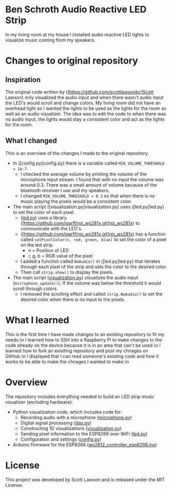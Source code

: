 # Ben Schroth Audio Reactive LED Strip
In my living room at my house I installed audio reactive LED lights to visualize music coming from my speakers.

# Changes to original repository
## Inspiration
The original code written by ([https://github.com/scottlawsonbc]Scott Lawson) only visualized the audio input and when there wasn't audio input the LED's would scroll and change colors. My living room did not have an overhead light so I wanted the lights to be used as the lights for the room as well as an audio visualizer. The idea was to edit the code to when there was no audio input, the lights would stay a consistent color and act as the lights for the room.

## What I changed
This is an overview of the changes I made to the original repository.

- In ([config.py]config.py) there is a variable called `MIN_VOLUME_THRESHOLD = 1e-7`.
  - I checked the average volume by printing the volume of the microphone input stream. I found that with no input the volume was around 0.3. There was a small amount of volume because of the bluetooth receiver I use and my speakers.
  - I changed `MIN_VOLUME_THRESHOLD = 0.3` so that when there is no music playing the pixels would be a consistent color.
- The main script ([visualization.py]visualization.py) uses ([led.py]led.py) to set the color of each pixel.
  - ([led.py](led.py)) uses a library ([https://github.com/jgarff/rpi_ws281x.git]rpi_ws281x) to communicate with the LED's.
  - ([https://github.com/jgarff/rpi_ws281x.git]rpi_ws281x) has a function called `setPixelColor(n, red, green, blue)` to set the color of a pixel on the led strip.
    - n = Position of LED
    - r, g, b = RGB value of the pixel
  - I added a function called `NoAudio()` in ([led.py]led.py) that iterates through each pixel of the strip and sets the color to the desired color.
  - Then call `strip.show()` to display the pixels.
- The main script ([visualization.py](visualization.py)) visualizes the audio input (`microphone_update()`). If the volume was below the threshold it would scroll through colors.
  - I removed the scrolling effect and called `strip.NoAudio()` to set the desired color when there is no input to the pixels.

# What I learned
This is the first time I have made changes to an existing repository to fit my needs.\n
I learned how to SSH into a Raspberry Pi to make changes to the code already on the device because it is in an area that can't be used.\n
I learned how to fork an exisiting repository and post my chnages on GitHub.\n
I displayed that I can read someone's existing code and how it works to be able to make the chnages I wanted to make.\n

# Overview
The repository includes everything needed to build an LED strip music visualizer (excluding hardware):

- Python visualization code, which includes code for:
  - Recording audio with a microphone ([microphone.py](python/microphone.py))
  - Digital signal processing ([dsp.py](python/dsp.py))
  - Constructing 1D visualizations ([visualization.py](python/visualization.py))
  - Sending pixel information to the ESP8266 over WiFi ([led.py](python/led.py))
  - Configuration and settings ([config.py](python/config.py))
- Arduino firmware for the ESP8266 ([ws2812_controller_esp8266.ino](arduino/ws2812_controller_esp8266/ws2812_controller_esp8266.ino))

# License
This project was developed by Scott Lawson and is released under the MIT License.
